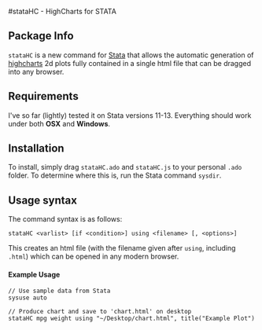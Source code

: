 #stataHC - HighCharts for STATA

## Package Info

`stataHC` is a new command for [Stata](http://www.stata.com/) that allows the automatic generation of [highcharts](http://www.highcharts.com/) 2d plots fully contained in a single html file that can be dragged into any browser.

## Requirements

I've so far (lightly) tested it on Stata versions 11-13. Everything should work under both **OSX** and **Windows**.


## Installation

To install, simply drag `stataHC.ado` and `stataHC.js` to your personal `.ado` folder. To determine where this is, run the Stata command `sysdir`.

## Usage syntax

The command syntax is as follows:

    stataHC <varlist> [if <condition>] using <filename> [, <options>]  
    
This creates an html file (with the filename given after `using`, including `.html`) which can be opened in any modern browser.


#### Example Usage

    // Use sample data from Stata
    sysuse auto
    
    // Produce chart and save to 'chart.html' on desktop
    stataHC mpg weight using "~/Desktop/chart.html", title("Example Plot")
    
